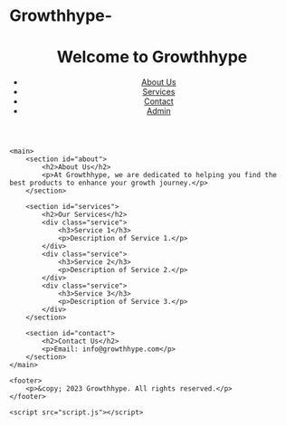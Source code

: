 # Growthhype-
<!DOCTYPE html>
<html lang="en">
<head>
    <meta charset="UTF-8">
    <meta name="viewport" content="width=device-width, initial-scale=1.0">
    <title>Growthhype - Your Growth Partner</title>
    <link rel="stylesheet" href="styles.css">
</head>
<body>
    <header>
        <h1>Welcome to Growthhype</h1>
        <nav>
            <ul>
                <li><a href="#about">About Us</a></li>
                <li><a href="#services">Services</a></li>
                <li><a href="#contact">Contact</a></li>
                <li><a href="admin.html">Admin</a></li>
            </ul>
        </nav>
    </header>

    <main>
        <section id="about">
            <h2>About Us</h2>
            <p>At Growthhype, we are dedicated to helping you find the best products to enhance your growth journey.</p>
        </section>

        <section id="services">
            <h2>Our Services</h2>
            <div class="service">
                <h3>Service 1</h3>
                <p>Description of Service 1.</p>
            </div>
            <div class="service">
                <h3>Service 2</h3>
                <p>Description of Service 2.</p>
            </div>
            <div class="service">
                <h3>Service 3</h3>
                <p>Description of Service 3.</p>
            </div>
        </section>

        <section id="contact">
            <h2>Contact Us</h2>
            <p>Email: info@growthhype.com</p>
        </section>
    </main>

    <footer>
        <p>&copy; 2023 Growthhype. All rights reserved.</p>
    </footer>

    <script src="script.js"></script>
</body>
</html>
